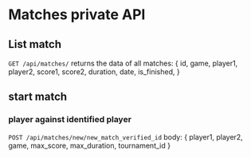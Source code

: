 # Matches private API 

## List match
`GET /api/matches/`
returns the data of all matches:
{
	id,
	game,
	player1,
	player2,
	score1,
	score2,
	duration,
	date,
	is_finished,
}

## start match
### player against identified player
`POST /api/matches/new/new_match_verified_id`
body:
{
	player1,
	player2,
	game,
	max_score,
	max_duration,
	tournament_id
}